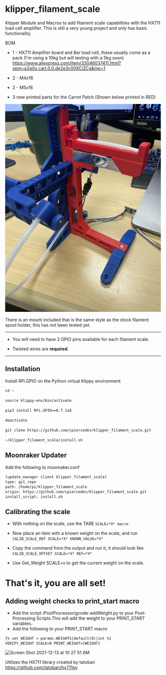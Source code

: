 # klipper_filament_scale
Klipper Module and Macros to add filament scale capabilities with the HX711 load cell amplifier. This is still a very young project and only has basic functionality.

BOM
- 1 - HX711 Amplifier board and Bar load cell, these usually come as a pack (I'm using a 10kg but will testing with a 5kg soon) https://www.aliexpress.com/item/33046037411.html?spm=a2g0o.cart.0.0.de2e3c00XCiZCg&mp=1

- 2 - M4x16

- 2 - M5x16

- 3 new printed parts for the Carrot Patch (Shown below printed in RED)

![ERCP with Load Cell](./Pictures/IMG_4161.jpeg?raw=true)

There is an mount included that is the same style as the stock filament spool holder, this has not been tested yet.

---

- You will need to have 2 GPIO pins available for each filament scale.

- Twisted wires are **required**.

--- 

## Installation
Install RPi.GPIO on the Python virtual Klippy environment

```
cd ~

source klippy-env/bin/activate

pip3 install RPi.GPIO==0.7.1a4

deactivate

git clone https://github.com/cpiercedev/klipper_filament_scale.git

~/klipper_filament_scale/install.sh

```
## Moonraker Updater
Add the following to moonraker.conf
```
[update_manager client klipper_filament_scale]
type: git_repo
path: /home/pi/klipper_filament_scale
origin: https://github.com/cpiercedev/klipper_filament_scale.git
install_script: install.sh
```

## Calibrating the scale

- With nothing on the scale, use the TARE `SCALE=*X* macro`
- Now place an item with a known weight on the scale, and run `CALIB_SCALE_REF SCALE=*X* KNOWN_VALUE=*X*`
- Copy the command from the output and run it, it should look like `CALIB_SCALE_OFFSET SCALE=*X* REF=*X*`

- Use Get_Weight SCALE=x to get the current weight on the scale.
# That's it, you are all set!


## Adding weight checks to print_start macro


- Add the script /PostProcessor/gcode-addWeight.py to your Post-Processing Scripts.This will add the weight to your PRINT_START variables. 
- Add the following to your PRINT_START macro
```    
{% set WEIGHT = params.WEIGHTS|default(0)|int %}
VERIFY_WEIGHT SCALE=0 PRINT_WEIGHT={WEIGHT}
 ```

<img width="1138" alt="Screen Shot 2021-12-13 at 10 27 51 AM" src="https://user-images.githubusercontent.com/43823548/145867826-4c6c122d-b21a-4309-93a6-996b3a1bf893.png">


Utilizes the HX711 library created by tatobari https://github.com/tatobari/hx711py
